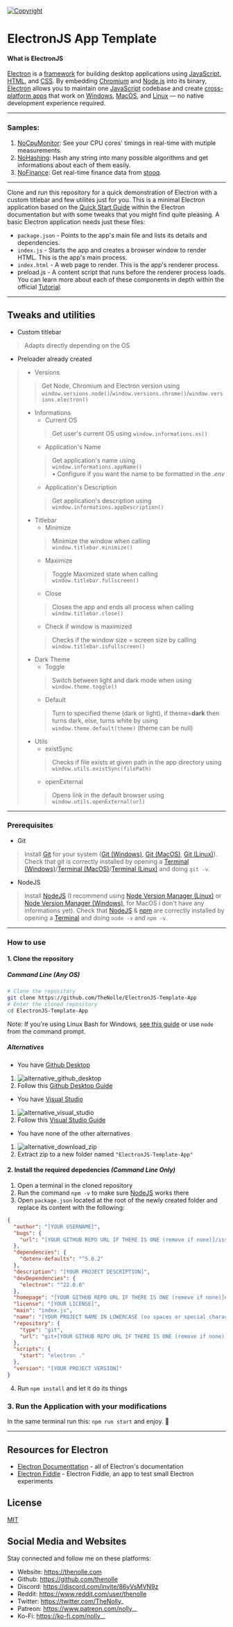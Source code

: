 [![Copyright](https://readme-typing-svg.demolab.com?font=Fira+Code&weight=500&size=50&duration=3000&pause=2000&color=EB87F7&center=true&vCenter=true&width=1000&height=50&lines=Nolly)](https://thenolle.com/Discord)

# ElectronJS App Template

#### What is ElectronJS

[Electron] is a [framework] for building desktop applications using [JavaScript], [HTML], and [CSS]. By embedding [Chromium] and [Node.js] into its binary, [Electron] allows you to maintain one [JavaScript] codebase and create [cross-platform apps] that work on [Windows], [MacOS], and [Linux] — no native development experience required.

---


### Samples:
1. [NoCpuMonitor]: See your CPU cores' timings in real-time with mutiple measurements.
2. [NoHashing]: Hash any string into many possible algorithms and get informations about each of them easily.
3. [NoFinance]: Get real-time finance data from [stooq].


---


Clone and run this repository for a quick demonstration of Electron with a custom titlebar and few utilites just for you.
This is a minimal Electron application based on the [Quick Start Guide] within the Electron documentation but with some tweaks that you might find quite pleasing.
A basic Electron application needs just these files:
- `package.json` - Points to the app's main file and lists its details and dependencies.
- `index.js` - Starts the app and creates a browser window to render HTML. This is the app's main process.
- `index.html` - A web page to render. This is the app's renderer process.
- preload.js - A content script that runs before the renderer process loads.
You can learn more about each of these components in depth within the official [Tutorial].


---

## Tweaks and utilities
- Custom titlebar
> Adapts directly depending on the OS
- Preloader already created
> - Versions
> > Get Node, Chromium and Electron version using `window.versions.node()`/`window.versions.chrome()`/`window.versions.electron()`
> - Informations
>   - Current OS
>   > Get user's current OS using `window.informations.os()`
>   - Application's Name
>   > Get application's name using `window.informations.appName()`<br>
>       • Configure if you want the name to be formatted in the *.env*
>   - Application's Description
>   > Get application's description using `window.informations.appDescription()`
> - Titlebar
>   - Minimize
>   > Minimize the window when calling `window.titlebar.minimize()`
>   - Maximize
>   > Toggle Maximized state when calling `window.titlebar.fullscreen()`
>   - Close
>   > Closes the app and ends all process when calling `window.titlebar.close()`
>   - Check if window is maximized
>   > Checks if the window size = screen size by calling `window.titlebar.isFullscreen()`
> - Dark Theme
>   - Toggle
>   > Switch between light and dark mode when using `window.theme.toggle()`
>   - Default
>   > Turn to specified theme (dark or light), if theme=**dark** then turns dark, else, turns white by using `window.theme.default(theme)` (theme can be null)
> - Utils
>   - existSync
>   > Checks if file exists at given path in the app directory using `window.utils.existSync(filePath)`
>   - openExternal
>   > Opens link in the default browser using `window.utils.openExternal(url)`


---


### Prerequisites
- Git
> Install [Git] for your system ([Git (Windows)], [Git (MacOS)], [Git (Linux)]).
> Check that git is correctly installed by opening a [Terminal (Windows)]/[Terminal (MacOS)]/[Terminal (Linux)] and doing `git -v`.
- NodeJS
> Install [NodeJS] (I recommend using [Node Version Manager (Linux)] or [Node Version Manager (Windows)], for MacOS i don't have any informations yet).
> Check that [NodeJS] & [npm] are correctly installed by opening a [Terminal] and doing `node -v` and `npm -v`.


---


### How to use

#### 1. Clone the repository
##### Command Line *(Any OS)*
```sh
# Clone the repository
git clone https://github.com/TheNolle/ElectronJS-Template-App
# Enter the cloned repository
cd ElectronJS-Template-App
```
Note: If you're using Linux Bash for Windows, [see this guide] or use `node` from the command prompt.

##### Alternatives
- You have [Github Desktop]
1. ![alternative_github_desktop](https://i.imgur.com/31gG5UK.png)
2. Follow this [Github Desktop Guide]
- You have [Visual Studio]
1. ![alternative_visual_studio](https://i.imgur.com/zViSlnn.png)
2. Follow this [Visual Studio Guide]
- You have none of the other alternatives
1. ![alternative_download_zip](https://i.imgur.com/XoTq7vo.png)
2. Extract zip to a new folder named `"ElectronJS-Template-App"`

#### 2. Install the required depedencies *(Command Line Only)*
1. Open a terminal in the cloned repository
2. Run the command `npm -v` to make sure [NodeJS] works there
3. Open `package.json` located at the root of the newly created folder and replace its content with the following:
```json
{
  "author": "[YOUR USERNAME]",
  "bugs": {
    "url": "[YOUR GITHUB REPO URL IF THERE IS ONE (remove if none)]/issues"
  },
  "dependencies": {
    "dotenv-defaults": "^5.0.2"
  },
  "description": "[YOUR PROJECT DESCRIPTION]",
  "devDependencies": {
    "electron": "^22.0.0"
  },
  "homepage": "[YOUR GITHUB REPO URL IF THERE IS ONE (remove if none)]#readme",
  "license": "[YOUR LICENSE]",
  "main": "index.js",
  "name": "[YOUR PROJECT NAME IN LOWERCASE (no spaces or special characters)]",
  "repository": {
    "type": "git",
    "url": "git+[YOUR GITHUB REPO URL IF THERE IS ONE (remove if none)].git"
  },
  "scripts": {
    "start": "electron ."
  },
  "version": "[YOUR PROJECT VERSION]"
}
```
4. Run `npm install` and let it do its things

### 3. Run the Application with your modifications
In the same terminal run this: `npm run start` and enjoy. 🎉


---


## Resources for Electron
- [Electron Documenttation] - all of Electron's documentation
- [Electron Fiddle] - Electron Fiddle, an app to test small Electron experiments

## License
[MIT]


## Social Media and Websites

Stay connected and follow me on these platforms:
- Website: https://thenolle.com
- Github: https://github.com/thenolle
- Discord: https://discord.com/invite/86yVsMVN9z
- Reddit: https://www.reddit.com/user/thenolle
- Twitter: https://twitter.com/TheNolly_
- Patreon: https://www.patreon.com/nolly__
- Ko-Fi: https://ko-fi.com/nolly__



<!-- Variables -->
  [Electron]: https://www.electronjs.org/
  [framework]: https://www.codecademy.com/resources/blog/what-is-a-framework/
  [JavaScript]: https://developer.mozilla.org/en-US/docs/Learn/JavaScript/First_steps/What_is_JavaScript
  [HTML]: https://www.hostinger.com/tutorials/what-is-html
  [CSS]: https://developer.mozilla.org/en-US/docs/Learn/CSS/First_steps/What_is_CSS
  [Chromium]: https://www.chromium.org/
  [Node.js]: https://nodejs.org/
  [cross-platform apps]: https://en.wikipedia.org/wiki/Cross-platform_software
  [Windows]: https://www.computerhope.com/jargon/w/windows.htm
  [MacOS]: https://www.techtarget.com/whatis/definition/Mac-OS
  [Linux]: https://www.linux.com/what-is-linux/
  [Quick Start Guide]: https://electronjs.org/docs/latest/tutorial/quick-start
  [Tutorial]: https://www.electronjs.org/docs/latest/tutorial/tutorial-prerequisites
  [Git]: https://git-scm.com/
  [Git (Windows)]: https://git-scm.com/download/win/
  [Git (MacOS)]: https://git-scm.com/download/mac/
  [Git (Linux)]: https://git-scm.com/download/linux/
  [Terminal (Windows)]: https://www.wikihow.com/Open-Terminal-in-Windows
  [Terminal (MacOS)]: https://www.howtogeek.com/682770/how-to-open-the-terminal-on-a-mac/
  [Terminal (Linux)]: https://www.geeksforgeeks.org/how-to-open-terminal-in-linux/
  [Terminal]: /
  [see this guide]: https://www.howtogeek.com/261575/how-to-run-graphical-linux-desktop-applications-from-windows-10s-bash-shell/
  [NodeJS]: https://nodejs.org/en/download/current/
  [Node Version Manager (Windows)]: https://github.com/coreybutler/nvm-windows/#installation--upgrades
  [Node Version Manager (Linux)]: https://github.com/nvm-sh/nvm#installing-and-updating
  [npm]: http://npmjs.com/
  [Github Desktop]: (https://desktop.github.com/)
  [Github Desktop Guide]: (https://docs.github.com/en/desktop/contributing-and-collaborating-using-github-desktop/adding-and-cloning-repositories/cloning-and-forking-repositories-from-github-desktop)
  [Visual Studio]: (https://visualstudio.microsoft.com/)
  [Visual Studio Guide]: (https://learn.microsoft.com/en-us/visualstudio/version-control/git-clone-repository)
  [Electron Documenttation]: https://electronjs.org/docs/
  [Electron Fiddle]: https://electronjs.org/fiddle
  [MIT]: LICENSE
  [stooq]: https://stooq.com/
  [NoCpuMonitor]: https://github.com/TheNolle/NoCpuMonitor
  [NoHashing]: https://github.com/thenolle/NoHashing
  [NoFinance]: https://github.com/TheNolle/NoFinance
<!-- /Variables -->
